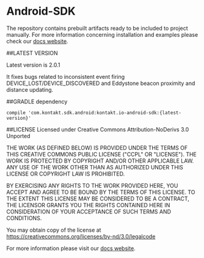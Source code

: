 Android-SDK
===========

The repository contains prebuilt artifacts ready to be included to project manually. For more information concerning installation and examples please check our [docs website].

##LATEST VERSION

Latest version is 2.0.1

It fixes bugs related to inconsistent event firing DEVICE_LOST/DEVICE_DISCOVERED and Eddystone beacon proximity and distance updating.

##GRADLE dependency
```
compile 'com.kontakt.sdk.android:kontakt.io-android-sdk:{latest-version}'
```

##LICENSE
Licensed under Creative Commons Attribution-NoDerivs 3.0 Unported

<p>
THE WORK (AS DEFINED BELOW) IS PROVIDED UNDER THE TERMS OF THIS CREATIVE COMMONS PUBLIC LICENSE ("CCPL" OR "LICENSE"). THE WORK IS PROTECTED BY COPYRIGHT AND/OR OTHER APPLICABLE LAW. ANY USE OF THE WORK OTHER THAN AS AUTHORIZED UNDER THIS LICENSE OR COPYRIGHT LAW IS PROHIBITED.

BY EXERCISING ANY RIGHTS TO THE WORK PROVIDED HERE, YOU ACCEPT AND AGREE TO BE BOUND BY THE TERMS OF THIS LICENSE. TO THE EXTENT THIS LICENSE MAY BE CONSIDERED TO BE A CONTRACT, THE LICENSOR GRANTS YOU THE RIGHTS CONTAINED HERE IN CONSIDERATION OF YOUR ACCEPTANCE OF SUCH TERMS AND CONDITIONS.
</p>

You may obtain copy of the license at https://creativecommons.org/licenses/by-nd/3.0/legalcode

For more information please visit our [docs website].

[docs website]:http://docs.kontakt.io/android-sdk/quickstart/
